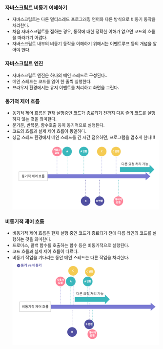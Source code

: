 ### 자바스크립트 비동기 이해하기
* 자바스크립트는 다른 멀티스레드 프로그래밍 언어와 다른 방식으로 비동기 동작을 처리한다.
* 처음 자바스크립트를 접하는 경우, 동작에 대한 정확한 이해가 없으면 코드의 흐름을 따라가기 어렵다.
* 자바스크립트 내부의 비동기 동작을 이해하기 위해서는 이벤트루프 등의 개념을 알아야 한다.


### 자바스크립트 엔진
* 자바스크립트 엔진은 하나의 메인 스레드로 구성된다..
* 메인 스레드는 코드를 읽어 한 줄씩 실행한다.
* 브라우저 환경에서는 유저 이벤트를 처리하고 화면을 그린다.


### 동기적 제어 흐름
* 동기적 제어 흐름은 현재 실행중인 코드가 종료되기 전까지 다음 줄의 코드를 실행하지 않는 것을 의미한다.
* 분기문, 반복문, 함수호출 등이 동기적으로 실행된다.
* 코드의 흐름과 실제 제어 흐름이 동일하다.
* 싱글 스레드 환경에서 메인 스레드를 긴 시간 점유하면, 프로그램을 멈추게 한다!!!
![동기적 제어흐름](image/스크린샷-2024-01-15-144721.png)


### 비동기적 제어 흐름
* 비동기적 제어 흐름은 현재 실행 중인 코드가 종료되기 전에 다름 라인의 코드를 실행하는 것을 의미한다.
* 프로미스, 콜백 함수를 호출하는 함수 등은 비동기적으로 실행된다.
* 코드 흐름과 실제 제어 흐름이 다르다.
* 비동기 작업을 기다리는 동안 메인 스레드는 다른 작업을 처리한다.
![비동기적 제어흐름](image/스크린샷-2024-01-15-145147.png)

